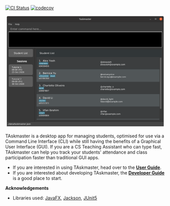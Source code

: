 [![CI Status](https://github.com/AY2021S1-CS2103-F09-1/tp/workflows/Java%20CI/badge.svg)](https://github.com/AY2021S1-CS2103-F09-1/tp/actions)
[![codecov](https://codecov.io/gh/AY2021S1-CS2103-F09-1/tp/branch/master/graph/badge.svg?token=Rf0uRl9HK0)](codecov)

![Ui](docs/images/Ui.png)

TAskmaster is a desktop app for managing students, optimised for use via a Command Line Interface (CLI) while still having the benefits of a Graphical User Interface (GUI). If you are a CS Teaching Assistant who can type fast, TAskmaster can help you track your students' attendance and class participation faster than traditional GUI apps.

* If you are interested in using TAskmaster, head over to the [**User Guide**](https://ay2021s1-cs2103-f09-1.github.io/tp/UserGuide.html).
* If you are interested about developing TAskmaster, the [**Developer Guide**](https://ay2021s1-cs2103-f09-1.github.io/tp/DeveloperGuide.html) is a good place to start.


**Acknowledgements**

* Libraries used: [JavaFX](https://openjfx.io/), [Jackson](https://github.com/FasterXML/jackson), [JUnit5](https://github.com/junit-team/junit5)
